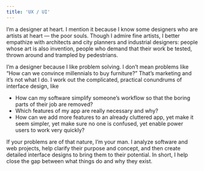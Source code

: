 ```yaml
---
title: 'UX / UI'
---
```


I’m a designer at heart. I mention it because I know some designers who are artists at heart — the poor souls. Though I admire fine artists, I better empathize with architects and city planners and industrial designers: people whose art is also invention, people who demand that their work be tested, thrown around and trampled by pedestrians.

I’m a designer because I like problem solving. I don’t mean problems like “How can we convince millennials to buy furniture?” That’s marketing and it’s not what I do. I work out the complicated, practical conundrums of interface design, like

- How can my software simplify someone’s workflow so that the boring parts of their job are removed? 
- Which features of my app are really necessary and why? 
- How can we add more features to an already cluttered app, yet make it seem simpler, yet make sure no one is confused, yet enable power users to work very quickly?

If your problems are of that nature, I’m your man. I analyze software and web projects, help clarify their purpose and concept, and then create detailed interface designs to bring them to their potential. In short, I help close the gap between what things do and why they exist.
